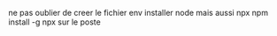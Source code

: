 ne pas oublier de creer le fichier env
installer node mais aussi npx 
npm install -g npx sur le poste